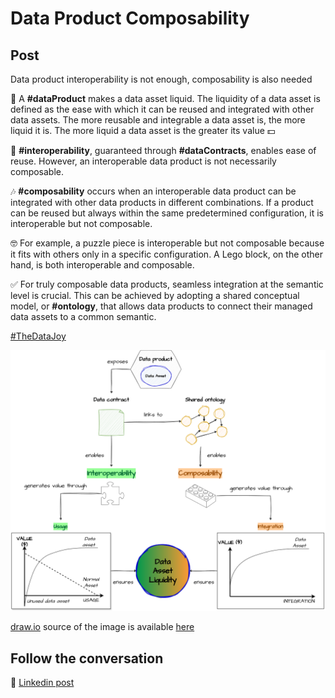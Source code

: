 # Data Product Composability

## Post

Data product interoperability is not enough, composability is also needed

🌊 A **#dataProduct** makes a data asset liquid. The liquidity of a data asset is defined as the ease with which it can be reused and integrated with other data assets. The more reusable and integrable a data asset is, the more liquid it is. The more liquid a data asset is the greater its value 💵 

🧩 **#interoperability**, guaranteed through **#dataContracts**, enables ease of reuse. However, an interoperable data product is not necessarily composable. 

🎶 **#composability** occurs when an interoperable data product can be integrated with other data products in different combinations. If a product can be reused but always within the same predetermined configuration, it is interoperable but not composable. 

🤓 For example, a puzzle piece is interoperable but not composable because it fits with others only in a specific configuration. A Lego block, on the other hand, is both interoperable and composable.

✅ For truly composable data products, seamless integration at the semantic level is crucial. This can be achieved by adopting a shared conceptual model, or **#ontology**, that allows data products to connect their managed data assets to a common semantic. 

[#TheDataJoy](https://www.linkedin.com/feed/hashtag/?keywords=thedatajoy) 

![2024-P019-composability.png](/images/2024/2024-P019-composability.png)

[draw.io](https://app.diagrams.net/) source of the image is available [here](/images/2024/2024.drawio) 

## Follow the conversation

🔵 [Linkedin post](https://www.linkedin.com/posts/andreagioia_dataproduct-interoperability-datacontracts-activity-7164280389186863104-8v4i)
